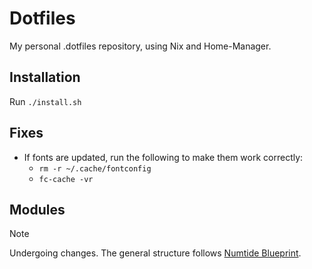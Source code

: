 # Dotfiles

My personal .dotfiles repository, using Nix and Home-Manager.

## Installation

Run `./install.sh`

## Fixes

- If fonts are updated, run the following to make them work correctly:
  - `rm -r ~/.cache/fontconfig`
  - `fc-cache -vr`

## Modules

> [!NOTE]
> Undergoing changes. The general structure follows [Numtide Blueprint](https://github.com/numtide/blueprint).
